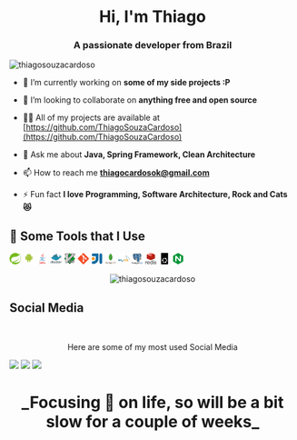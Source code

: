 <h1 align="center">Hi, I'm Thiago</h1>
<h3 align="center">A passionate developer from Brazil</h3>
<p align="left"> <img src="https://komarev.com/ghpvc/?username=ThiagoSouzaCardoso" alt="thiagosouzacardoso" /> </p>

- 🔭 I’m currently working on **some of my side projects :P**

- 👯 I’m looking to collaborate on **anything free and open source**

- 👨‍💻 All of my projects are available at [https://github.com/ThiagoSouzaCardoso](https://github.com/ThiagoSouzaCardoso)

- 💬 Ask me about **Java, Spring Framework, Clean Architecture**

- 📫 How to reach me **thiagocardosok@gmail.com**

- ⚡ Fun fact **I love Programming, Software Architecture, Rock and Cats 😻**
<h2>🚀 Some Tools that I Use</h2>
<p align="left">
  <img src="https://raw.githubusercontent.com/devicons/devicon/master/icons/spring/spring-original.svg" alt="spring" width="20" height="20"/> 
  <img src="https://raw.githubusercontent.com/devicons/devicon/master/icons/android/android-original-wordmark.svg" alt="android" width="20" height="20"/> 
  <img src="https://raw.githubusercontent.com/devicons/devicon/master/icons/java/java-original-wordmark.svg" alt="java" width="20" height="20"/>
  <img src="https://raw.githubusercontent.com/devicons/devicon/master/icons/docker/docker-original-wordmark.svg" alt="docker" width="20" height="20"/> 
  <img src="https://raw.githubusercontent.com/devicons/devicon/master/icons/vim/vim-original.svg" alt="vim" width="20" height="20"/> 
  <img src="https://raw.githubusercontent.com/devicons/devicon/master/icons/git/git-original.svg" alt="git" width="20" height="20"/> 
  <img src="https://raw.githubusercontent.com/devicons/devicon/master/icons/intellij/intellij-original.svg" alt="intellij" width="20" height="20"/> 
  <img src="https://raw.githubusercontent.com/devicons/devicon/master/icons/mongodb/mongodb-original-wordmark.svg" alt="mongodb" width="20" height="20"/> 
  <img src="https://raw.githubusercontent.com/devicons/devicon/master/icons/mysql/mysql-original-wordmark.svg" alt="mysql" width="20" height="20"/> 
  <img src="https://raw.githubusercontent.com/devicons/devicon/master/icons/postgresql/postgresql-original-wordmark.svg" alt="postgresql" width="20" height="20"/>            <img src="https://raw.githubusercontent.com/devicons/devicon/master/icons/redis/redis-original-wordmark.svg" alt="redis" width="20" height="20"/> 
  <img src="https://raw.githubusercontent.com/devicons/devicon/master/icons/ubuntu/ubuntu-plain.svg" alt="ubuntu" width="20" height="20"/> 
  <img src="https://raw.githubusercontent.com/devicons/devicon/master/icons/nginx/nginx-original.svg" alt="nginx" width="20" height="20"/></p><p align="center"> 
  <img src="https://github-readme-stats-five-lyart.vercel.app/api?username=ThiagoSouzaCardoso&show_icons=true" alt="thiagosouzacardoso" /> </p>

<p align="center">
  <h2>Social Media</h2>
<br>
<p align="center">Here are some of my most used Social Media</p>

[![](https://img.shields.io/badge/-linkedin-0073B1?style=flat-square)](https://www.linkedin.com/in/thiago-cardoso/)
[![](https://img.shields.io/badge/-twitter-1C9CEA?style=flat-square)](https://twitter.com/thiagoscardoso)
[![](https://img.shields.io/badge/-badges-2D4E00?style=flat-square)](https://www.credly.com/users/thiago-souza-cardoso/badges)


<h1 align="center">_Focusing 🎯 on life, so will be a bit slow for a couple of weeks_</h1>

